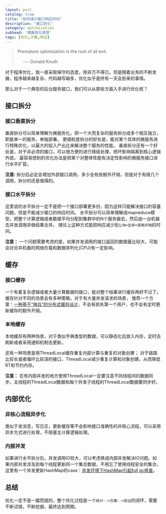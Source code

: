 ```yaml
---
layout: post
catalog: true
title: "如何减少接口响应时间"
description: "接口优化"
category: optimization
subhead: '微服务化感想'
tags: [优化,计算,响应]
---
```


> Premature optimization is the root of all evil.
>
>   　                                       --- Donald Knuth

对于程序优化，我一直采取保守的态度，除非万不得已。但是随着业务的不断发展，程序越来越复杂，代码越写越多，优化似乎是终有一天会到来的事情。

那么对于一个典型的后台服务接口，我们可以从那些方面入手进行优化呢？

## 接口拆分

### 接口垂直拆分

垂直拆分可以简单理解为微服务化，把一个大而复杂的服务拆分成多个相互独立，职能单一的服务，单独部署。
更细粒度拆分的好处是，能对某个具体的微服务进行特殊优化，以最大的投入产出比来解决整个服务的性能。
垂直拆分还有一个好处是，对于非必须的接口，可以很方便的进行降级处理，把坏影响隔离到核心逻辑外部。
最容易想到的优化办法是把某个对整体性能有决定性影响的微服务接口进行水平扩容。


**注意:** 拆分后必定会增加外部接口调用，多少会有些额外开销，但是对于有限几个调用，拆分的还是值得的。

### 接口水平拆分

这里说的水平拆分一定不是把一个接口部署更多份，因为这样只能解决接口的容量问题，但是不能减少接口的响应时间。
水平拆分可以简单理解成mapreduce模型，把整个计算逻辑或者数据平均分配到集群中的N个服务器去，然后由一台机器去并发调用并做结果合并。
理论上这种方式能把响应减少到`1/N+合并+调用开销`的时间。

**注意：** 一个问题需要考虑的是，如果并发调用的接口返回的数据量比较大，可能会对合并机器的网络负载和数据序列化(CPU)有一定影响。

## 缓存

### 接口缓存
一个有着复杂逻辑或者大量计算数据的接口，能对整个结果进行缓存再好不过了。缓存针对不同的场景会有多种策略，对于有大量并发请求的场景，
推荐一个方案：[一种基于“哨兵”的分布式缓存设计](http://blog.lichengwu.cn/architecture/2015/06/14/distributed-cache)，不会有损失第一个用户，也不会有定时更新缓存的额外开销。

### 本地缓存
本地缓存有两种场景，对于类似字典类型的数据，可以静态化后放入内存，定时去刷新或者采用通知机制去更新。

还有一种场景是用ThreadLocal缓存重复内部计算与重复的对象创建；
对于链路比较长或者循环比较深的接口，ThreadLocal减少重复计算和对象创建，从而降低RT和节约内存。

**注意：** 在有内部并发的地方使用ThreadLocal一定要注意不同线程间的数据同步。主线程的ThreadLocal数据和每个并发子线程的ThreadLocal数据要同步好。

## 内部优化

### 非核心流程异步化
类似于发消息，写日志，更新缓存等不会影响接口准确性的非核心流程，可以采用异步方式进行处理，不阻塞主计算逻辑处理。

### 内部并发
如果进行水平拆分后，并发调用IO较大，可以考虑换成内部并发解决IO问题。如果内部并发涉及到每个线程更新同一个集合数据，不用忘了使用线程安全的集合。
这里有一个并发更新HashMap的case：[并发环境下HashMap引起full gc排查](http://blog.lichengwu.cn/java/2015/04/06/case-of-hashmap-in-concurrency)。

## 总结
优化一定不是一蹴而就的，整个优化过程是一个`统计-->方案-->验证`的闭环，需要不断试错，不断挖掘，最终达到预期。



